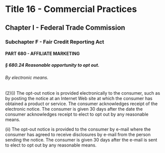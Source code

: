 
# Title 16 - Commercial Practices
## Chapter I - Federal Trade Commission
### Subchapter F - Fair Credit Reporting Act
#### PART 680 - AFFILIATE MARKETING
##### § 680.24 Reasonable opportunity to opt out.
###### By electronic means.

(2)(i) The opt-out notice is provided electronically to the consumer, such as by posting the notice at an Internet Web site at which the consumer has obtained a product or service. The consumer acknowledges receipt of the electronic notice. The consumer is given 30 days after the date the consumer acknowledges receipt to elect to opt out by any reasonable means.

(ii) The opt-out notice is provided to the consumer by e-mail where the consumer has agreed to receive disclosures by e-mail from the person sending the notice. The consumer is given 30 days after the e-mail is sent to elect to opt out by any reasonable means.
